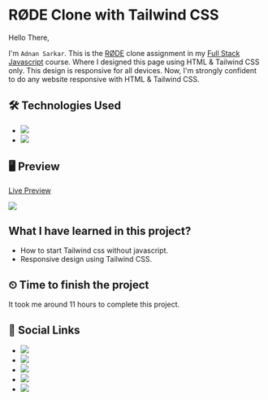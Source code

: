 # RØDE Clone with Tailwind CSS 

Hello There,

I'm `Adnan Sarkar`. This is the [RØDE](https://rode.com) clone assignment in my [Full Stack Javascript](https://ineuron.ai/course/Full-Stack-Javascript-Web-Developer) course. Where I designed this page using HTML & Tailwind CSS only. This design is responsive for all devices. Now, I'm strongly confident to do any website responsive with HTML & Tailwind CSS.
## 🛠 Technologies Used
- ![](https://img.shields.io/badge/HTML5-E34F26?style=for-the-badge&logo=html5&logoColor=white)
- ![](https://img.shields.io/badge/Tailwind_CSS-38B2AC?style=for-the-badge&logo=tailwind-css&logoColor=white)

## 🖥 Preview
[Live Preview](https://rode-clone-by-adnan-sarkar.netlify.app/)

![](Rode%20Clone.png)

##  What I have learned in this project?
- How to start Tailwind css without javascript.
- Responsive design using Tailwind CSS.

## ⏲ Time to finish the project
It took me around 11 hours to complete this project.

## 📢 Social Links
- [![](https://img.shields.io/badge/LinkedIn-0077B5?style=for-the-badge&logo=linkedin&logoColor=white)](https://www.linkedin.com/in/adnan-sarkar-8b54341a0/)
- [![](https://img.shields.io/badge/Twitter-1DA1F2?style=for-the-badge&logo=twitter&logoColor=white)](https://twitter.com/AdnanSarkar14)
- [![](https://img.shields.io/badge/Facebook-1877F2?style=for-the-badge&logo=facebook&logoColor=white)](https://www.facebook.com/adnansarkaraduvai/)
- [![](	https://img.shields.io/badge/Instagram-E4405F?style=for-the-badge&logo=instagram&logoColor=white)](https://www.instagram.com/_a_d_u_v_a_i_/)
- [![](https://img.shields.io/badge/Hashnode-2962FF?style=for-the-badge&logo=hashnode&logoColor=white)](https://adnansarkar.hashnode.dev/)